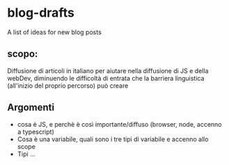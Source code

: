 # blog-drafts
A list of ideas for new blog posts

## scopo:
Diffusione di articoli in italiano per aiutare nella diffusione di JS e della webDev, diminuendo le difficoltà di entrata che la barriera linguistica (all'inizio del proprio percorso) può creare

## Argomenti
- cosa è JS, e perchè è così importante/diffuso (browser, node, accenno a typescript)
- Cosa è una variabile, quali sono i tre tipi di variabile e accenno allo scope
- Tipi
...
